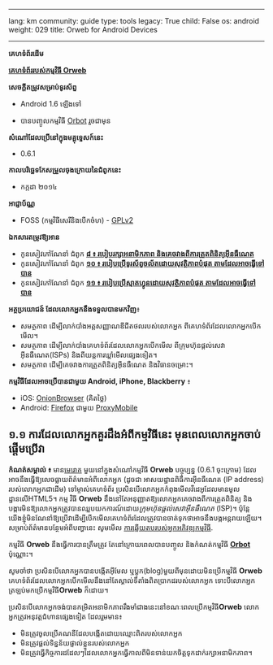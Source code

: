 

---

lang: km
community: guide
type: tools
legacy: True
child: False
os: android
weight: 029
title: Orweb for Android Devices

---

**គេហទំព័រដើម** 

 [**គេហទំព័ររបស់កម្មវិធី Orweb**](https://guardianproject.info/apps/orweb/)

**សេចក្តីតម្រូវសម្រាប់ទូរស័ព្ទ**

- Android 1.6 ឡើងទៅ

- បានបញ្ចូលកម្មវិធី [Orbot](/km/orbot_main) រួចជាមុន

**សំណៅដែលប្រើនៅក្នុងមគ្គុទ្ទេសក៍នេះ**

- 0.6.1

**កាលបរិច្ឆេទកែសម្រួលចុងក្រោយនៃជំពូកនេះ**

- កក្កដា ២០១៤

**អាជ្ញាប័ណ្ណ** 

- FOSS (កម្មវិធីសេរីនិងបើកចំហ) - [GPLv2](https://en.wikipedia.org/wiki/GPLv2)

**ឯកសារតម្រូវឱ្យអាន**

- កូនសៀវភៅណែនាំ ជំពូក [**៨ ៖ របៀបរក្សាអនាមិកភាព និងគេចវាងពីការត្រួតពិនិត្យអ៊ីនធឺណេត**](/km/chapter-8)
- កូនសៀវភៅណែនាំ ជំពូក [**១០ ៖ របៀបប្រើទូរស័ព្ទចល័តដោយសុវត្ថិភាពបំផុត តាមដែលអាចធ្វើទៅបាន**](/km/chapter-10)
- កូនសៀវភៅណែនាំ ជំពូក [**១១ ៖ របៀបប្រើស្មាតហ្វូនដោយសុវត្ថិភាពបំផុត តាមដែលអាចធ្វើទៅបាន**](/km/chapter-11)

**អត្ថប្រយោជន៍ ដែលលោកអ្នកនឹងទទួលបានមកវិញ**៖ 

- សមត្ថភាព ដើម្បីលាក់បាំងអត្តសញ្ញាណឌីជីតថលរបស់លោកអ្នក ពីគេហទំព័រដែលលោកអ្នកបើកមើល។
- សមត្ថភាព ដើម្បីលាក់បាំងគេហទំព័រដែលលោកអ្នកបើកមើល ពីក្រុមហ៊ុនផ្តល់សេវាអ៊ីនធឺណេត(ISPs) និងពីយន្តការឃ្លាំមើលផ្សេងទៀត។
- សមត្ថភាព ដើម្បីគេចវាងការត្រួតពិនិត្យអ៊ីនធឺណេត និងវិធានចម្រោះ។

**កម្មវិធីដែលអាចប្រើបានជាមួយ Android, iPhone, Blackberry** ៖

- iOS: [OnionBrowser](https://mike.tig.as/onionbrowser/) (គិតថ្លៃ)
- Android: [Firefox](https://play.google.com/store/apps/details?id=org.mozilla.firefox) ជាមួយ [ProxyMobile](https://addons.mozilla.org/en-US/mobile/addon/proxy-mobile/)


## ១.១ ការដែលលោកអ្នកគួរដឹងអំពីកម្មវិធីនេះ មុនពេលលោកអ្នកចាប់ផ្តើមប្រើវា ##

**កំណត់សម្គាល់ ៖** មាន[មេរោគ](http://xordern.net/ip-leakage-of-mobile-tor-browsers.html) មួយនៅក្នុងសំណៅកម្មវិធី **Orweb** បច្ចុប្បន្ន (0.6.1 ចុះក្រោម) ដែលអាចនឹងធ្វើឱ្យលេចធ្លាយព័ត៌មានអំពីលោកអ្នក (ដូចជា អាសយដ្ឋានពិធីការអ៊ីនធឺណេត (IP address) របស់លោកអ្នកជាដើម) ទៅម្ចាស់គេហទំព័រ ប្រសិនបើលោកអ្នកកំពុងមើលវីដេអូដែលមានមូលដ្ឋានលើHTML5។ កម្ម វិធី **Orweb** នឹងនៅតែអនុញ្ញាតឱ្យលោកអ្នកគេចវាងពីការត្រួតពិនិត្យ និងបង្ការមិនឱ្យលោកអ្នកត្រូវបានឈ្លបយកការណ៍ដោយ*ក្រុមហ៊ុនផ្តល់សេវាអ៊ីនធឺណេត* (ISP)។ ប៉ុន្តែ យើងខ្ញុំមិនណែនាំឱ្យប្រើវាដើម្បីបើកមើលគេហទំព័រដែលត្រូវបានចាត់ទុកថាអាចនឹងបង្កអន្តរាយឡើយ។ សម្រាប់ព័ត៌មានបន្ថែមអំពីបញ្ហានេះ សូមមើល [ការឆ្លើយតបរបស់អ្នកអភិវឌ្ឍកម្មវិធី](https://guardianproject.info/2014/06/30/recent-news-on-orweb-flaws/).

កម្មវិធី **Orweb** នឹងធ្វើការបានត្រឹមត្រូវ តែនៅក្រោយពេលបានបញ្ចូល និងកំណត់កម្មវិធី [**Orbot**](/km/Orbot_main) ប៉ុណ្ណោះ។

សូមចាំថា ប្រសិនបើលោកអ្នកបានបង្កើតអ៊ីមែល ឬប្លុក(blog)មួយពីមុនដោយមិនប្រើកម្មវិធី **Orweb**  គេហទំព័រដែលលោកអ្នកបើកមើលនឹងនៅតែស្គាល់ទីតាំងពិតប្រាកដរបស់លោកអ្នក ទោះបីលោកអ្នកត្រឡប់មកប្រើកម្មវិធី**Orweb** ក៏ដោយ។

ប្រសិនបើលោកអ្នកចង់បានកម្រិតអនាមិកភាពរឹងមាំជាងនេះនៅខណៈពេលប្រើកម្មវិធី**Orweb** លោកអ្នកត្រូវអនុវត្តជំហានផ្សេងទៀត ដែលរួមមាន៖

- មិនត្រូវចូលប្រើគណនីដែលបង្កើតដោយឈ្មោះពិតរបស់លោកអ្នក
- មិនត្រូវផ្តល់ទិន្នន័យផ្ទាល់ខ្លួនរបស់លោកអ្នក
- មិនត្រូវធ្វើកិច្ចការដដែលៗដែលលោកអ្នកធ្វើកាលពីមិនទាន់យកចិត្តទុកដាក់រក្សាអនាមិកភាព។


